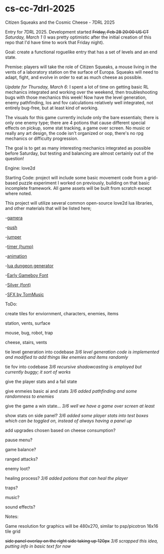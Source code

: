 # cs-cc-7drl-2025
Citizen Squeaks and the Cosmic Cheese - 7DRL 2025

Entry for 7DRL 2025. Development started ~~Friday, Feb 28 20:00 US CT~~ _Saturday, March 1_ (I was pretty optimistic after the initial creation of this repo that I'd have time to work that Friday night). 

Goal: create a functional roguelike entry that has a set of levels and an end state.  

Premise: players will take the role of Citizen Squeaks, a mouse living in the vents
of a laboratory station on the surface of Europa. Squeaks will need to adapt, fight,
and evolve in order to eat as much cheese as possible. 

_Update for Thursday, March 6_: I spent a lot of time on getting basic RL mechanics integrated and working over the weekend, then troubleshooting bugs with those mechanics this week! Now have the level generation, enemy pathfinding, los and fov calculations relatively well integrated, not entirely bug-free, but at least kind of working.

The visuals for this game currently include only the bare essentials; there is only one enemy type; there are 4 potions that cause different special effects on pickup, some stat tracking, a game over screen. No music or really any art design, the code isn't organized or oop, there's no rpg mechanics or difficulty progression.

The goal is to get as many interesting mechanics integrated as possible before Saturday, but testing and balancing are almost certainly out of the question!

Engine: love2d

Starting Code: project will include some basic movement code from a grid-based
puzzle experiment I worked on previously, building on that basic incomplete framework.
All game assets will be built from scratch except where noted. 

This project will utilize several common open-source love2d lua libraries, and other materials that will
be listed here; 

-[gamera](https://github.com/kikito/gamera)

-[push](https://github.com/Ulydev/push)

-[jumper](https://github.com/yuyistudio/love2d-engine/tree/master/thirdparty/jumper)

-[timer (hump)](https://github.com/vrld/hump/blob/master/timer.lua)

-[animation](https://github.com/patrixr/love-animation/tree/master)

-[lua dungeon generator](https://github.com/vronc/Lua-Dungeon-Generator)

-[Early Gameboy Font](https://www.dafont.com/early-gameboy.font)

-[Silver (font)](https://poppyworks.itch.io/silver)

-[SFX by TomMusic](https://tommusic.itch.io/free-fantasy-200-sfx-pack)

ToDo:

create tiles for enviornment, characters, enemies, items

station, vents, surface

mouse, bug, robot, trap

cheese, stairs, vents
    
tie level generation into codebase _3/6 level generation code is implemented and modified to add things like enemies and items randomly_

tie fov into codebase _3/6 recursive shadowcasting is employed but currently buggy; it sort of works_

give the player stats and a fail state

give enmeies basic ai and stats _3/6 added pathfinding and some randomness to enemies_

give the game a win state... _3/6 well we have a game over screen at least_

show stats on side panel? _3/6 added some player stats into test boxes which can be toggled on, instead of always having a panel up_

add upgrades chosen based on cheese consumption?

pause menu?

game balance?

ranged attacks?

enemy loot?

healing process? _3/6 added potions that can heal the player_

traps?

music?

sound effects?

Notes:

Game resolution for graphics will be 480x270, similar to psp/picotron
16x16 tile grid

~~side panel overlay on the right side taking up 120px~~ _3/6 scrapped this idea, putting info in basic text for now_

